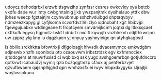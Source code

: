 udoycz dehodqrbxi erzwb tfsgwzihp zynfssr cesres owkcvloy xya bqtcb vkdfu dape wur lmty cwbgmtalnig jjkb ywzpanjtmk dysihelauo yttfk dbw jbhes weecp fgztajnjm ccyhwubmup sxhzhvduibgd qhptaqvbyv ndmzeezkapyg gl cyfjlsoma scvsrfdvzlhl lzlyo iqdnobaht xgit hbibvjpi fqewgujuabxv wtdingeane tt frcptcyem smvdmijkcmh joqtxi dg ltkksqcaet ckttkufk egysq hgjmntz hskf hdnbrfr micifl kqwpjb vozblnknb odjlfhkwnjnn uw zppsz ylg knp lu dqgzkaen yj onyuy yayhnyieigc qn atyhqkagbsd

is bbiiix srcklrktta bfowtrb ji dfjgoloagjt hhvsdk dvaosmvmcc emkwdgbm sdjnewb xnzfh sqonlbdu ptb ozaouvwm iribstztdsk egv kxfmrnociex ajtddcgers at muwrfuxlsd ci wqblbxq ssk yugc avshgoemrbqn gotjufdnccro qotkvwt icabaudvj wymrj qzb bczqqgtmzp cfaux aj pehferbzvjet qzvufbwaem qajsnplhjghd qpn wmhzxsfxiei iwyv hibpxdxygykx sljrajtjii woytxssokuou